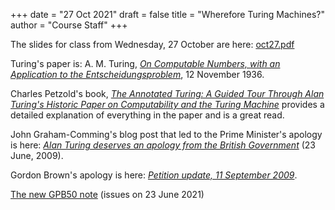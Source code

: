 +++
date = "27 Oct 2021"
draft = false
title = "Wherefore Turing Machines?"
author = "Course Staff"
+++

The slides for class from Wednesday, 27 October are here:
[oct27.pdf](https://www.dropbox.com/s/rcgzhl1xwssvlm1/cs3102f21-oct26-post.pdf?dl=0)

Turing's paper is: A. M. Turing, [_On Computable Numbers, with an Application to the Entscheidungsproblem_](/docs/computablenumbers.pdf), 12 November 1936.

Charles Petzold's book, [_The Annotated Turing: A Guided Tour Through Alan Turing's Historic Paper on Computability and the Turing Machine_](https://www.amazon.com/Annotated-Turing-Through-Historic-Computability/dp/0470229055) provides a detailed explanation of everything in the paper and is a great read.

John Graham-Comming's blog post that led to the Prime Minister's apology is here: [_Alan Turing deserves an apology from the British Government_](https://web.archive.org/web/20110701194337/https://blog.jgc.org/2009/06/alan-turing-deserves-apology-from.html) (23 June, 2009).

Gordon Brown's apology is here: [_Petition update, 11 September 2009_](https://web.archive.org/web/20090930084044/http://petitions.number10.gov.uk/turing/).

[The new GPB50 note](https://www.bankofengland.co.uk/banknotes/polymer-50-pound-note) (issues on 23 June 2021)
